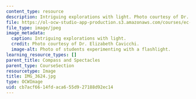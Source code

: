 ```yaml
---
content_type: resource
description: Intriguing explorations with light. Photo courtesy of Dr. Elizabeth Cavicchi.
file: https://ol-ocw-studio-app-production.s3.amazonaws.com/courses/ec-050-recreate-experiments-from-history-inform-the-future-from-the-past-galileo-january-iap-2010/cb7acf6614fdaca655d927188d92ec14_IMG_3624.jpg
file_type: image/jpeg
image_metadata:
  caption: Intriguing explorations with light.
  credit: Photo courtesy of Dr. Elizabeth Cavicchi.
  image-alt: Photo of students experimenting with a flashlight.
learning_resource_types: []
parent_title: Compass and Spectacles
parent_type: CourseSection
resourcetype: Image
title: IMG_3624.jpg
type: OCWImage
uid: cb7acf66-14fd-aca6-55d9-27188d92ec14
---
```

